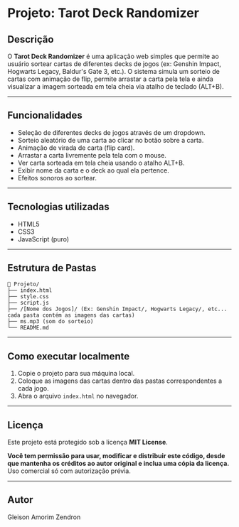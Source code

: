 
# Projeto: Tarot Deck Randomizer

## Descrição

O **Tarot Deck Randomizer** é uma aplicação web simples que permite ao usuário sortear cartas de diferentes decks de jogos (ex: Genshin Impact, Hogwarts Legacy, Baldur's Gate 3, etc.).
O sistema simula um sorteio de cartas com animação de flip, permite arrastar a carta pela tela e ainda visualizar a imagem sorteada em tela cheia via atalho de teclado (ALT+B).

---

## Funcionalidades

- Seleção de diferentes decks de jogos através de um dropdown.
- Sorteio aleatório de uma carta ao clicar no botão sobre a carta.
- Animação de virada de carta (flip card).
- Arrastar a carta livremente pela tela com o mouse.
- Ver carta sorteada em tela cheia usando o atalho ALT+B.
- Exibir nome da carta e o deck ao qual ela pertence.
- Efeitos sonoros ao sortear.

---

## Tecnologias utilizadas

- HTML5
- CSS3
- JavaScript (puro)

---

## Estrutura de Pastas

```
📁 Projeto/
├── index.html
├── style.css
├── script.js
├── /[Nome dos Jogos]/ (Ex: Genshin Impact/, Hogwarts Legacy/, etc... cada pasta contém as imagens das cartas)
├── ms.mp3 (som do sorteio)
└── README.md
```

---

## Como executar localmente

1. Copie o projeto para sua máquina local.
2. Coloque as imagens das cartas dentro das pastas correspondentes a cada jogo.
3. Abra o arquivo `index.html` no navegador.

---

## Licença

Este projeto está protegido sob a licença **MIT License**.

**Você tem permissão para usar, modificar e distribuir este código, desde que mantenha os créditos ao autor original e inclua uma cópia da licença.**
Uso comercial só com autorização prévia.

---

## Autor

Gleison Amorim Zendron

